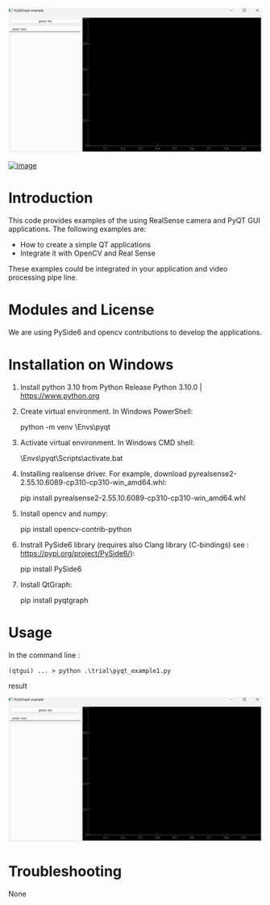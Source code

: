 ![](doc/example1.png)

[![image](https://img.shields.io/pypi/v/scikit-spatial.svg)](https://pypi.python.org/pypi/scikit-spatial)


# Introduction

This code provides examples of the using RealSense camera and PyQT GUI applications.
The following examples are:

-   How to create a simple QT applications
-   Integrate it with OpenCV and Real Sense

These examples could be integrated in your application and video processing pipe line.


# Modules and License

We are using PySide6 and opencv contributions to develop the applications.


# Installation on Windows

1. Install python 3.10 from Python Release Python 3.10.0 | <https://www.python.org>

2. Create virtual environment. In Windows PowerShell:

    python -m venv <your path>\Envs\pyqt

3. Activate virtual environment. In Windows CMD shell:

    <your path>\Envs\pyqt\Scripts\activate.bat

4. Installing realsense driver. For example, download pyrealsense2-2.55.10.6089-cp310-cp310-win_amd64.whl:

    pip install pyrealsense2-2.55.10.6089-cp310-cp310-win_amd64.whl

5. Install opencv and numpy:

    pip install opencv-contrib-python

6. Instrall PySide6 library (requires also Clang library (C-bindings) see : https://pypi.org/project/PySide6/):

    pip install PySide6

7. Install QtGraph:

    pip install  pyqtgraph



# Usage

In the command line : 
```
(qtgui) ... > python .\trial\pyqt_example1.py

```
result 

![](doc/example1.png)

# Troubleshooting

None